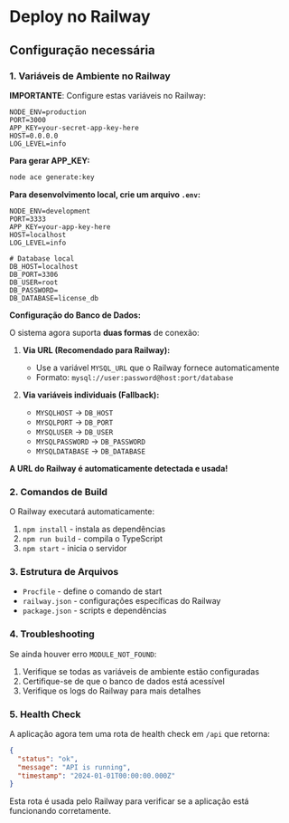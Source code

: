 # Deploy no Railway

## Configuração necessária

### 1. Variáveis de Ambiente no Railway

**IMPORTANTE**: Configure estas variáveis no Railway:

```
NODE_ENV=production
PORT=3000
APP_KEY=your-secret-app-key-here
HOST=0.0.0.0
LOG_LEVEL=info
```

**Para gerar APP_KEY:**
```bash
node ace generate:key
```

**Para desenvolvimento local, crie um arquivo `.env`:**
```
NODE_ENV=development
PORT=3333
APP_KEY=your-app-key-here
HOST=localhost
LOG_LEVEL=info

# Database local
DB_HOST=localhost
DB_PORT=3306
DB_USER=root
DB_PASSWORD=
DB_DATABASE=license_db
```

**Configuração do Banco de Dados:**

O sistema agora suporta **duas formas** de conexão:

1. **Via URL (Recomendado para Railway):**
   - Use a variável `MYSQL_URL` que o Railway fornece automaticamente
   - Formato: `mysql://user:password@host:port/database`

2. **Via variáveis individuais (Fallback):**
   - `MYSQLHOST` → `DB_HOST`
   - `MYSQLPORT` → `DB_PORT` 
   - `MYSQLUSER` → `DB_USER`
   - `MYSQLPASSWORD` → `DB_PASSWORD`
   - `MYSQLDATABASE` → `DB_DATABASE`

**A URL do Railway é automaticamente detectada e usada!**

### 2. Comandos de Build

O Railway executará automaticamente:
1. `npm install` - instala as dependências
2. `npm run build` - compila o TypeScript
3. `npm start` - inicia o servidor

### 3. Estrutura de Arquivos

- `Procfile` - define o comando de start
- `railway.json` - configurações específicas do Railway
- `package.json` - scripts e dependências

### 4. Troubleshooting

Se ainda houver erro `MODULE_NOT_FOUND`:
1. Verifique se todas as variáveis de ambiente estão configuradas
2. Certifique-se de que o banco de dados está acessível
3. Verifique os logs do Railway para mais detalhes

### 5. Health Check

A aplicação agora tem uma rota de health check em `/api` que retorna:
```json
{
  "status": "ok",
  "message": "API is running",
  "timestamp": "2024-01-01T00:00:00.000Z"
}
```

Esta rota é usada pelo Railway para verificar se a aplicação está funcionando corretamente.
